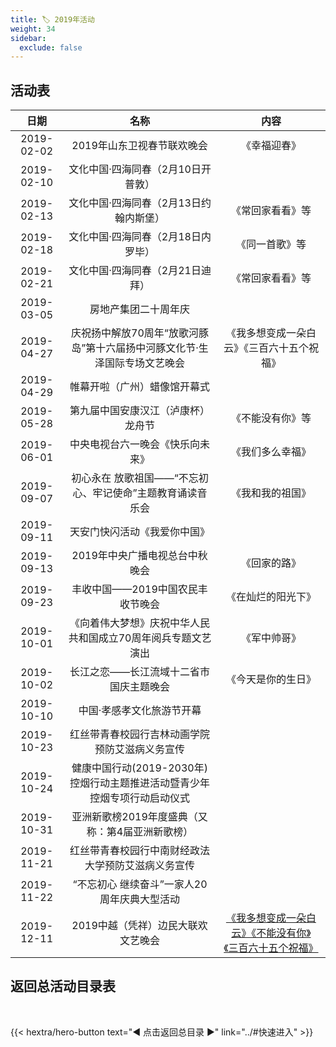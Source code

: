 ```yaml
---
title: 🏷️ 2019年活动
weight: 34
sidebar:
  exclude: false
---
```


## 活动表

|日期|名称|内容|
|:-----:|:-----:|:-----:|
|2019-02-02|2019年山东卫视春节联欢晚会|《幸福迎春》|
|2019-02-10|文化中国·四海同春（2月10日开普敦）||
|2019-02-13|文化中国·四海同春（2月13日约翰内斯堡）|《常回家看看》等|
|2019-02-18|文化中国·四海同春（2月18日内罗毕）|《同一首歌》等|
|2019-02-21|文化中国·四海同春（2月21日迪拜）|《常回家看看》等|
|2019-03-05|房地产集团二十周年庆||
|2019-04-27|庆祝扬中解放70周年“放歌河豚岛”第十六届扬中河豚文化节·生泽国际专场文艺晚会|《我多想变成一朵白云》《三百六十五个祝福》 |
|2019-04-29|帷幕开啦（广州）蜡像馆开幕式||
|2019-05-28|第九届中国安康汉江（泸康杯）龙舟节|《不能没有你》等|
|2019-06-01|中央电视台六一晚会《快乐向未来》|《我们多么幸福》|
|2019-09-07|初心永在 放歌祖国——“不忘初心、牢记使命”主题教育诵读音乐会|《我和我的祖国》|
|2019-09-11|天安门快闪活动《我爱你中国》||
|2019-09-13|2019年中央广播电视总台中秋晚会|《回家的路》|
|2019-09-23|丰收中国——2019中国农民丰收节晚会|《在灿烂的阳光下》|
|2019-10-01|《向着伟大梦想》庆祝中华人民共和国成立70周年阅兵专题文艺演出|《军中帅哥》|
|2019-10-02|长江之恋——长江流域十二省市国庆主题晚会|《今天是你的生日》|
|2019-10-10|中国·孝感孝文化旅游节开幕||
|2019-10-23|红丝带青春校园行吉林动画学院 预防艾滋病义务宣传||
|2019-10-24|健康中国行动(2019-2030年)控烟行动主题推进活动暨青少年控烟专项行动启动仪式||
|2019-10-31|亚洲新歌榜2019年度盛典（又称：第4届亚洲新歌榜）||
|2019-11-21|红丝带青春校园行中南财经政法大学预防艾滋病义务宣传||
|2019-11-22|“不忘初心  继续奋斗”一家人20周年庆典大型活动||
|2019-12-11|2019中越（凭祥）边民大联欢文艺晚会|[《我多想变成一朵白云》《不能没有你》《三百六十五个祝福》](https://mp.weixin.qq.com/s?src=11&timestamp=1744988310&ver=5938&signature=Va31Dsg9oaJH5ZKuRc*ragr2d6zQQEHoClK0D1OFmBk-O07zXbiWF5flklxoemcwVWYAMWJK*zGwW5rt8zcrMfdisSKsiHO3D2YgdwltFqMzpENXr0zuG5xY2wXg-MIz&new=1&poc_token=HJxoAmijkkMC-Uza1GAN3qCDP2La713m3JC8uFRF)|

## 返回总活动目录表

<br>

{{< hextra/hero-button text="◀ 点击返回总目录 ▶" link="../#快速进入" >}}